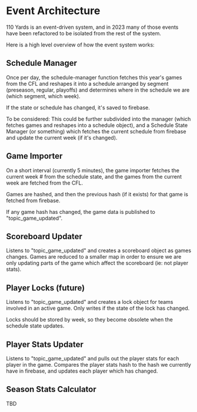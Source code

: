 # Event Architecture

110 Yards is an event-driven system, and in 2023 many of those events have been refactored to be isolated from the rest of the system.

Here is a high level overview of how the event system works:

## Schedule Manager

Once per day, the schedule-manager function fetches this year's games from the CFL and reshapes it into a schedule arranged by segment (preseason, regular, playoffs) and determines where in the schedule we are (which segment, which week).

If the state or schedule has changed, it's saved to firebase.

To be considered: This could be further subdivided into the manager (which fetches games and reshapes into a schedule object), and a Schedule State Manager (or something) which fetches the current schedule from firebase and update the current week (if it's changed).

## Game Importer

On a short interval (currently 5 minutes), the game importer fetches the current week # from the schedule state, and the games from the current week are fetched from the CFL.

Games are hashed, and then the previous hash (if it exists) for that game is fetched from firebase.

If any game hash has changed, the game data is published to "topic_game_updated".

## Scoreboard Updater

Listens to "topic_game_updated" and creates a scoreboard object as games changes. Games are reduced to a smaller map in order to ensure we are only updating parts of the game which affect the scoreboard (ie: not player stats).

## Player Locks (future)

Listens to "topic_game_updated" and creates a lock object for teams involved in an active game. Only writes if the state of the lock has changed.

Locks should be stored by week, so they become obsolete when the schedule state updates.

## Player Stats Updater

Listens to "topic_game_updated" and pulls out the player stats for each player in the game. Compares the player stats hash to the hash we currently have in firebase, and updates each player which has changed.

## Season Stats Calculator

TBD
